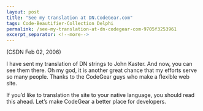 ```yaml
---
layout: post
title: "See my translation at DN.CodeGear.com"
tags: Code-Beautifier-Collection Delphi
permalink: /see-my-translation-at-dn-codegear-com-9705f3253961
excerpt_separator: <!--more-->
---
```

(CSDN Feb 02, 2006)

I have sent my translation of DN strings to John Kaster. And now, you can see them there. Oh my god, it is another great chance that my efforts serve so many people. Thanks to the CodeGear guys who make a flexible web site.
<!--more-->

If you’d like to translation the site to your native language, you should read this ahead. Let’s make CodeGear a better place for developers.
